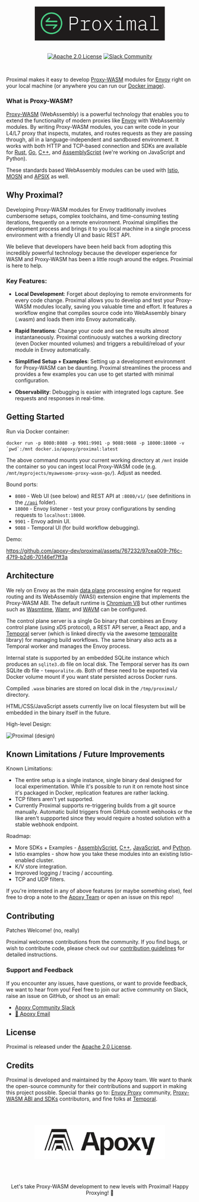 <br /><br />

<div align="center">

<a href="https://apoxy.dev">
  <img src="static/github-proximal.png" alt="Proximal Logo" width="350">
</a>
<br />
<br />

[![Apache 2.0 License](https://badgen.net/badge/License/Apache2.0?icon=github)](LICENSE) [![Slack Community](https://img.shields.io/badge/slack-apoxy-bde868.svg?logo=slack)](http://slack.apoxy.dev/)
  
</div>
<br />

Proximal makes it easy to develop
[Proxy-WASM](https://github.com/proxy-wasm/spec) modules for [Envoy](https://www.envoyproxy.io)
right on your local machine (or anywhere you can run our [Docker
image](https://hub.docker.com/r/apoxy/proximal)).

### What is Proxy-WASM?

[Proxy-WASM](https://github.com/proxy-wasm/spec) (WebAssembly) is a powerful technology that enables
you to extend the functionality of modern proxies like [Envoy](https://www.envoyproxy.io) with
WebAssembly modules. By writing Proxy-WASM modules, you can write code in your L4/L7 proxy that inspects,
mutates, and routes requests as they are passing through, all in a language-independent and sandboxed
environment. It works with both HTTP and TCP-based connection and SDKs are available for
[Rust](https://github.com/proxy-wasm/proxy-wasm-rust-sdk),
[Go](https://github.com/tetratelabs/proxy-wasm-go-sdk),
[C++](https://github.com/proxy-wasm/proxy-wasm-cpp-sdk), and
[AssemblyScript](https://github.com/solo-io/proxy-runtime) (we're working on JavaScript and Python).

These standards based WebAssembly modules can be used with [Istio](https://istio.io/latest/docs/concepts/wasm/),
[MOSN](https://github.com/mosn/mosn) and
[APSIX](https://apisix.apache.org/blog/2021/11/19/apisix-supports-wasm/#how-to-use-wasm-in-apache-apisix) as well.

## Why Proximal?

Developing Proxy-WASM modules for Envoy traditionally involves cumbersome setups, complex
toolchains, and time-consuming testing iterations, frequently on a remote environment.
Proximal simplifies the development process and brings it to you local machine in a single process
environment with a friendly UI and basic REST API.

We believe that developers have been held back from adopting this incredibly powerful technology because
the developer experience for WASM and Proxy-WASM has been a little rough around the edges. Proximial is here to help.

### Key Features:

* **Local Development**: Forget about deploying to remote environments for every code change. Proximal
  allows you to develop and test your Proxy-WASM modules locally, saving you valuable time and
  effort. It features a workflow engine that compiles source code into
  WebAssembly binary (.wasm) and loads them into Envoy automatically.

* **Rapid Iterations**: Change your code and see the results almost instantaneously. Proximal continuously
  watches a working directory (even Docker mounted volumes) and triggers a rebuild/reload of your module in Envoy automatically.

* **Simplified Setup + Examples**: Setting up a development environment for Proxy-WASM can be daunting. Proximal
  streamlines the process and provides a few examples you can use to get started with minimal configuration.

* **Observability**: Debugging is easier with integrated logs capture. See requests and responses in real-time.

## Getting Started

Run via Docker container:

```shell
docker run -p 8080:8080 -p 9901:9901 -p 9088:9088 -p 18000:18000 -v `pwd`:/mnt docker.io/apoxy/proximal:latest
```

The above command mounts your current working directory at `/mnt` inside the container so you can ingest local
Proxy-WASM code (e.g. `/mnt/myprojects/myawesome-proxy-wasm-go/`). Adjust as needed.

Bound ports:
* `8080` - Web UI (see below) and REST API at `:8080/v1/` (see definitions in the [`//api`](https://github.com/apoxy-dev/proximal/tree/main/api) folder).
* `18000` - Envoy listener - test your proxy configurations by sending requests to `localhost:18000`.
* `9901` - Envoy admin UI.
* `9088` - Temporal UI (for build workflow debugging).

Demo:

https://github.com/apoxy-dev/proximal/assets/767232/97cea009-7f6c-47f9-b2d6-70146ef7ff3a

## Architecture

We rely on Envoy as the main [data plane](https://en.wikipedia.org/wiki/Forwarding_plane) processing
engine for request routing and its WebAssembly (WASI) extension engine that implements the Proxy-WASM
ABI. The default runtime is [Chromium V8](https://v8.dev) but other runtimes such as
[Wasmtime](https://wasmtime.dev),
[Wamr](https://github.com/bytecodealliance/wasm-micro-runtime), and
[WAVM](https://wavm.github.io/)
can be configured.

The control plane server is a single Go binary that combines an Envoy control plane (using xDS
protocol), a REST API server, a React app, and a [Temporal](https://temporal.io) server
(which is linked directly via the awesome [temporalite](https://github.com/temporalio/temporalite) library)
for managing build workflows. The same binary also acts as a Temporal worker and manages the Envoy process.

Internal state is supported by an embedded SQLite instance which produces an `sqlite3.db` file on local
disk. The Temporal server has its own SQLite db file - `temporalite.db`. Both of these need to be exported
via Docker volume mount if you want state persisted across Docker runs.

Compiled `.wasm` binaries are stored on local disk in the `/tmp/proximal/` directory.

HTML/CSS/JavaScript assets currently live on local filesystem but will be embedded in the binary
itself in the future.

High-level Design:

![Proximal (design)](https://github.com/apoxy-dev/proximal/assets/767232/c720a290-3873-428f-b927-525cc31681fc)

## Known Limitations / Future Improvements

Known Limitations:

* The entire setup is a single instance, single binary deal designed for local experimentation.
  While it's possible to run it on remote host since it's packaged in Docker, replication features
  are rather lacking.
* TCP filters aren't yet supported.
* Currently Proximal supports re-triggering builds from a git source manually. Automatic build
  triggers from GitHub commit webhooks or the like aren't suppported since they would require a
  hosted solution with a stable webhook endpoint.

Roadmap:

* More SDKs + Examples - [AssemblyScript](https://github.com/apoxy-dev/proximal/issues/1),
  [C++](https://github.com/apoxy-dev/proximal/issues/2),
  [JavaScript](https://github.com/apoxy-dev/proximal/issues/3), and
  [Python](https://github.com/apoxy-dev/proximal/issues/4).
* Istio examples - show how you take these modules into an existing Istio-enabled cluster.
* K/V store integration.
* Improved logging / tracing / accounting.
* TCP and UDP filters.

If you're interested in any of above features (or maybe something else), feel free to drop a note to the
[Apoxy Team](mailto:hello@apoxy.dev) or open an issue on this repo!

## Contributing

Patches Welcome! (no, really)

Proximal welcomes contributions from the community. If you find bugs, or wish to contribute code, please
check out our [contribution guidelines](DEVELOPING.md) for detailed instructions.

### Support and Feedback

If you encounter any issues, have questions, or want to provide feedback, we want to hear from you!
Feel free to join our active community on Slack, raise an issue on GitHub, or shoot us an email:

* [Apoxy Community Slack](http://slack.apoxy.dev/)
* [👋 Apoxy Email](mailto:hello@apoxy.dev)

## License

Proximal is released under the [Apache 2.0 License](LICENSE).

## Credits

Proximal is developed and maintained by the Apoxy team. We want to thank the open-source community
for their contributions and support in making this project possible. Special thanks go to: [Envoy
Proxy](https://www.envoyproxy.io) community, [Proxy-WASM ABI and
SDKs](https://github.com/proxy-wasm/spec) contributors, and fine folks at
[Temporal](https://temporal.io).

<br />
<br />
<p align="center">
<a href="https://apoxy.dev">
  <img src="static/github-apoxy.png" alt="Apoxy Logo" width="350">
</a>
</p>
<br />
<br />

<p align="center">
Let's take Proxy-WASM development to new levels with Proximal! Happy Proxying! 🚀
</p>
